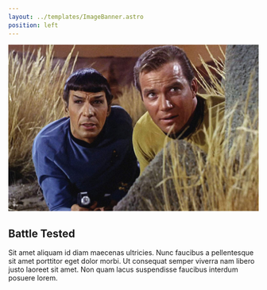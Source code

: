 ```yaml
---
layout: ../templates/ImageBanner.astro
position: left
---
```

![Kirk and Spock in the field](../assets/kirk-and-spock-01.jpg)

## Battle Tested

<div class="banner-text">

Sit amet aliquam id diam maecenas ultricies. Nunc faucibus a pellentesque sit amet porttitor eget dolor morbi. Ut consequat semper viverra nam libero justo laoreet sit amet. Non quam lacus suspendisse faucibus interdum posuere lorem.

</div>
